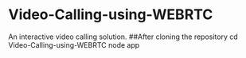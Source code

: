 # Video-Calling-using-WEBRTC
An interactive video calling solution.
##After cloning the repository
cd Video-Calling-using-WEBRTC
node app
